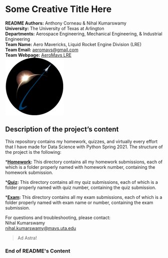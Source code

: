 # Some Creative Title Here

**README Authors:** Anthony Corneau & Nihal Kumarswamy   
**University:** The University of Texas at Arlington  
**Departments:** Aerospace Engineering, Mechanical Engineering, & Industrial Engineering  
**Team Name:** Aero Mavericks, Liquid Rocket Engine Division (LRE)  
**Team Email:** [aeromavs@gmail.com](aeromavs@gmail.com)  
**Team Webpage:** [AeroMavs LRE](https://aeromavs.weebly.com/about.html)  
![Logo](.readme/aeromavs-circle_1.png)

## Description of the project’s content

This repository contains my homework, quizzes, and virtually every effort that I have made for 
Data Science with Python Spring 2021. The structure of the project is the following:  

***[Homework](Homework/):** This directory contains all my homework submissions, each of which is a folder properly 
named with homework number, containing the homework submission.  

***[Quiz](Quizzes/):** This directory contains all my quiz submissions, each of which is a folder properly named 
with quiz number, containing the quiz submission.  

***[Exam](Exams/):** This directory contains all my exam submissions, each of which is a folder properly named with 
exam name or number, containing the exam submission.  





For questions and troubleshooting, please contact:  
Nihal Kumarswamy  
nihal.kumarswamy@mavs.uta.edu  

> Ad Astra!


### End of README's Content
